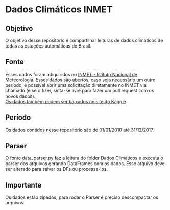 # Dados Climáticos INMET
## Objetivo
O objetivo desse repositório é compartilhar leituras de dados climáticos de todas as estações automáticas do Brasil.  

## Fonte
Esses dados foram adiquiridos no [INMET - Istituto Nacional de Meteorologia](http://www.inmet.gov.br/portal/). Esses dados são abertos, caso seja necessário um outro período, é possível abrir uma solicitação diretamente no INMET via chamado (e se o fizer, sinta-se livre para fazer um pull request com os novos dados).  
[Os dados também podem ser baixados no site do Kaggle](https://www.kaggle.com/guispadaccia/brazil-weather-data-from-2010-to-2017).

## Período
Os dados contidos nesse repositório são de 01/01/2010 até 31/12/2017.

## Parser
O fonte [data_parser.py](https://github.com/GuilhermeSpadaccia/dados_climaticos_inmet/blob/master/data_parser.py) faz a leitura do folder [Dados Climaticos](https://github.com/GuilhermeSpadaccia/dados_climaticos_inmet/tree/master/Dados%20Climaticos) e executa o parser dos arquivos gerando DataFrames com os dados. Esse arquivo deve ser alterado para salvar os DFs ou processa-los.

## Importante
Os dados estão zipados, para rodar o Parser é preciso descompactar os arquivos.
